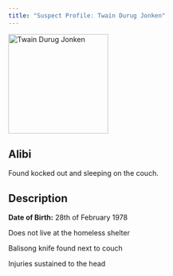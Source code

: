 ```yaml
---
title: "Suspect Profile: Twain Durug Jonken"
---
```


<img src="/CrimeSceneSite/mugshots/twain.jpg" alt="Twain Durug Jonken" width="200" height="200"/>
<h2>Alibi</h2>
Found kocked out and sleeping on the couch.
<h2>Description</h2>
<p><b>Date of Birth:</b> 28th of February 1978</p>
<p>Does not live at the homeless shelter</p>
<p>Balisong knife found next to couch</p>
<p>Injuries sustained to the head</p>